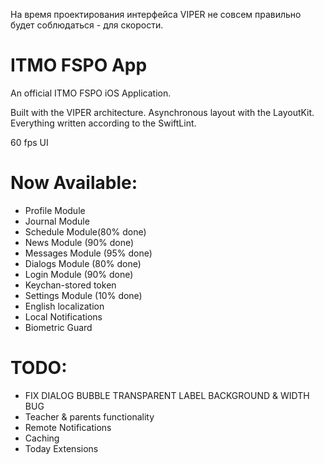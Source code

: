 На время проектирования интерфейса VIPER не совсем правильно будет соблюдаться - для скорости.
# ITMO FSPO App
An official ITMO FSPO iOS Application.

Built with the VIPER architecture.
Asynchronous layout with the LayoutKit.
Everything written according to the SwiftLint.

60 fps UI

# Now Available:
- Profile Module
- Journal Module
- Schedule Module(80% done)
- News Module (90% done)
- Messages Module (95% done)
- Dialogs Module (80% done)
- Login Module (90% done)
- Keychan-stored token
- Settings Module (10% done)
- English localization
- Local Notifications
- Biometric Guard

# TODO:
- FIX DIALOG BUBBLE TRANSPARENT LABEL BACKGROUND & WIDTH BUG
- Teacher & parents functionality
- Remote Notifications
- Caching
- Today Extensions
